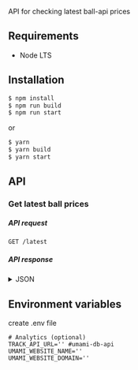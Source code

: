 API for checking latest ball-api prices

## Requirements

- Node LTS

## Installation

```sh
$ npm install
$ npm run build
$ npm run start
```

or

```sh
$ yarn
$ yarn build
$ yarn start
```

## API


### Get latest ball prices

##### API request

`GET /latest`

##### API response

<details>
<summary>JSON</summary>

```json
{"status":"success","response":{"```football_results":{"```football":{"date":"เวลา","date1":"19:00น.","leag":"ลีก : ไทยลีก","team":"ทีมลงแข่ง แบงค็อก ยูไนเต็ด กับ ขอนแก่น ยูไนเต็ด","st":"ผลเตะเข้าประตู แบงค็อก ยูไนเต็ด - ขอนแก่น ยูไนเต็ด"},"football1":{"date":"เวลา","date1":"02:00น.","leag":"ลีก : ลาลีกา","team":"ทีมลงแข่ง โอซาซูนา กับ เซบีญา","st":"ผลเตะเข้าประตู โอซาซูนา - เซบีญา"},"football2":{"date":"เวลา","date1":"01:30น.","leag":"ลีก : บุนเดสลีกา","them":"ทีมลงแข่ง ไฟร์บวร์ก กับ โบรุสเซีย ดอร์ทมุนด์","st":"ผลเตะเข้าประตู ไฟร์บวร์ก - โบรุสเซีย ดอร์ทมุนด์"},"football3":{"date":"เวลา","date1":"18:00น.","leag":"ลีก : แชมเปี้ยนชิพ","them":"ทีมลงแข่ง เชียงใหม่ ยูไนเต็ด กับ นครศรีธรรมราช","st":"ผลเตะเข้าประตู เชียงใหม่ ยูไนเต็ด - นครศรีธรรมราช"},"football4":{"date":"เวลา","date1":"02:00น.","leag":"ลีก : ลีกเอิง","them":"ทีมลงแข่ง นองต์ส กับ ลีลล์","st":"ผลเตะเข้าประตู นองต์ส - ลีลล์"}}}}
```

</details>

## Environment variables

create .env file

```
# Analytics (optional)
TRACK_API_URL='' #umami-db-api
UMAMI_WEBSITE_NAME=''
UMAMI_WEBSITE_DOMAIN=''
```
